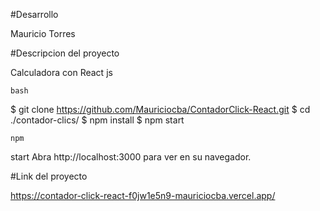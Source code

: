 #Desarrollo

Mauricio Torres

#Descripcion del proyecto

Calculadora con React js

`bash`

$ git clone https://github.com/Mauriciocba/ContadorClick-React.git
$ cd ./contador-clics/
$ npm install
$ npm start

`npm`

start Abra http://localhost:3000 para ver en su navegador.

#Link del proyecto

https://contador-click-react-f0jw1e5n9-mauriciocba.vercel.app/